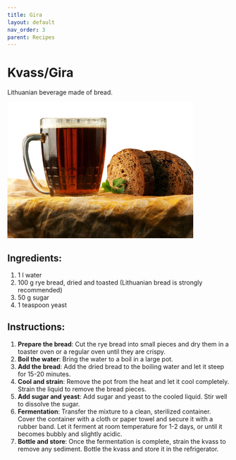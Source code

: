 ```yaml
---
title: Gira
layout: default
nav_order: 3
parent: Recipes
---
```

# Kvass/Gira

Lithuanian beverage made of bread.

![Kvass/Gira](https://raw.githubusercontent.com/goooral/just-the-technical-cider/refs/heads/main/images/gira.jpg "gira")

## Ingredients:

1. 1 l water  
2. 100 g rye bread, dried and toasted (Lithuanian bread is strongly recommended)  
3. 50 g sugar  
4. 1 teaspoon yeast  

## Instructions:

1. **Prepare the bread**: Cut the rye bread into small pieces and dry them in a toaster oven or a regular oven until they are crispy.  
2. **Boil the water**: Bring the water to a boil in a large pot.  
3. **Add the bread**: Add the dried bread to the boiling water and let it steep for 15-20 minutes.  
4. **Cool and strain**: Remove the pot from the heat and let it cool completely. Strain the liquid to remove the bread pieces.  
5. **Add sugar and yeast**: Add sugar and yeast to the cooled liquid. Stir well to dissolve the sugar.  
6. **Fermentation**: Transfer the mixture to a clean, sterilized container. Cover the container with a cloth or paper towel and secure it with a rubber band. Let it ferment at room temperature for 1-2 days, or until it becomes bubbly and slightly acidic.  
7. **Bottle and store**: Once the fermentation is complete, strain the kvass to remove any sediment. Bottle the kvass and store it in the refrigerator.  
